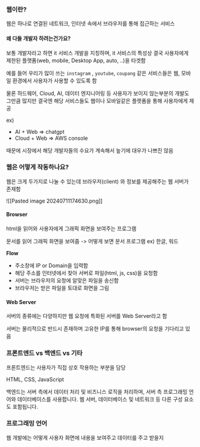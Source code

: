
### 웹이란?

웹은 하나로 연결된 네트워크, 인터넷 속에서 브라우저를 통해 접근하는 서비스

#### 왜 다들 개발자 하려는건가요?
보통 개발자라고 하면 it 서비스 개발을 지칭하며, it 서비스의 특성상 결국 사용자에게 제한된 플랫폼(web, mobile, Desktop App, auto, ..)을 타겟함

예를 들어 우리가 많이 쓰는 `instagram` , `youtube`, `coupang` 같은 서비스들은 웹, 모바일 환경에서 사용자가 사용할 수 있도록 함


물론 하드웨어, Cloud, AI, 데이터 엔지니어링 등 사용자가 보이지 않는부분의 개발도 그만큼 많지만 결국엔 해당 서비스들도 웹이나 모바일같은 플랫폼을 통해 사용자에게 제공

ex) 
* AI + Web => chatgpt
* Cloud + Web => AWS console


때문에 시장에서 해당 개발자들의 수요가 계속해서 높기에 대우가 나쁘진 않음

### 웹은 어떻게 작동하나요?

웹은 크게 두가지로 나눌 수 있는데 브라우저(client) 와 정보를 제공해주는 웹 서버가 존재함

![[Pasted image 20240711174630.png]]
#### Browser
html을 읽어와 사용자에게 그래픽 화면을 보여주는 프로그램

문서를 읽어 그래픽 화면을 보여줌 -> 어떻게 보면 문서 프로그램 ex) 한글, 워드

**Flow**
- 주소창에 IP or Domain을 입력함
- 해당 주소를 인터넷에서 찾아 서버로 파일(html, js, css)을 요청함
- 서버는 브라우저의 요청에 알맞은 파일을 송신함
- 브라우저는 받은 파일을 토대로 화면을 그림

#### Web Server
서버의 종류에는 다양하지만 웹 요청에 특화된 서버를 Web Server라고 함

서버는 물리적으로 반드시 존재하며 고유한 IP를 통해 browser의 요청을 기다리고 있음

### 프론트엔드 vs 백엔드 vs 기타

프론트엔드는 사용자가 직접 상호 작용하는 부분을 담당

HTML, CSS, JavaScript 

백엔드는 서버 측에서 데이터 처리 및 비즈니스 로직을 처리하며, 서버 측 프로그래밍 언어와 데이터베이스를 사용합니다. 웹 서버, 데이터베이스 및 네트워크 등 다른 구성 요소도 포함됩니다.


### 프로그래밍 언어

웹 개발에는 어떻게 사용자 화면에 내용을 보여주고 데이터를 주고 받을지

